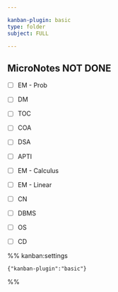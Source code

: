 ```yaml
---

kanban-plugin: basic
type: folder
subject: FULL

---
```


## MicroNotes NOT DONE

- [ ] EM - Prob
- [ ] DM
- [ ] TOC
- [ ] COA
- [ ] DSA
- [ ] APTI
- [ ] EM - Calculus
- [ ] EM - Linear
- [ ] CN
- [ ] DBMS
- [ ] OS
- [ ] CD




%% kanban:settings
```
{"kanban-plugin":"basic"}
```
%%